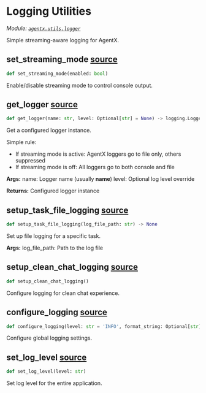# Logging Utilities

*Module: [`agentx.utils.logger`](https://github.com/dustland/agentx/blob/main/src/agentx/utils/logger.py)*

Simple streaming-aware logging for AgentX.

## set_streaming_mode <a href="https://github.com/dustland/agentx/blob/main/src/agentx/utils/logger.py#L22" class="source-link" title="View source code">source</a>

```python
def set_streaming_mode(enabled: bool)
```

Enable/disable streaming mode to control console output.

## get_logger <a href="https://github.com/dustland/agentx/blob/main/src/agentx/utils/logger.py#L28" class="source-link" title="View source code">source</a>

```python
def get_logger(name: str, level: Optional[str] = None) -> logging.Logger
```

Get a configured logger instance.

Simple rule:
- If streaming mode is active: AgentX loggers go to file only, others suppressed
- If streaming mode is off: All loggers go to both console and file

**Args:**
    name: Logger name (usually __name__)
    level: Optional log level override

**Returns:**
    Configured logger instance

## setup_task_file_logging <a href="https://github.com/dustland/agentx/blob/main/src/agentx/utils/logger.py#L72" class="source-link" title="View source code">source</a>

```python
def setup_task_file_logging(log_file_path: str) -> None
```

Set up file logging for a specific task.

**Args:**
    log_file_path: Path to the log file

## setup_clean_chat_logging <a href="https://github.com/dustland/agentx/blob/main/src/agentx/utils/logger.py#L115" class="source-link" title="View source code">source</a>

```python
def setup_clean_chat_logging()
```

Configure logging for clean chat experience.

## configure_logging <a href="https://github.com/dustland/agentx/blob/main/src/agentx/utils/logger.py#L127" class="source-link" title="View source code">source</a>

```python
def configure_logging(level: str = 'INFO', format_string: Optional[str] = None)
```

Configure global logging settings.

## set_log_level <a href="https://github.com/dustland/agentx/blob/main/src/agentx/utils/logger.py#L164" class="source-link" title="View source code">source</a>

```python
def set_log_level(level: str)
```

Set log level for the entire application.
